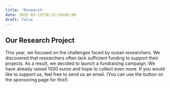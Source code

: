 ```yaml
---
title: 'Research'
date: 2025-03-15T16:15:14+01:00
draft: false
---
```


## Our Research Project

This year, we focused on the challenges faced by ocean researchers. We discovered that researchers often lack sufficient funding to support their projects. As a result, we decided to launch a fundraising campaign. We have already raised 1000 euros and hope to collect even more. If you would like to support us, feel free to send us an email. (You can use the button on the sponsoring page for this!)
